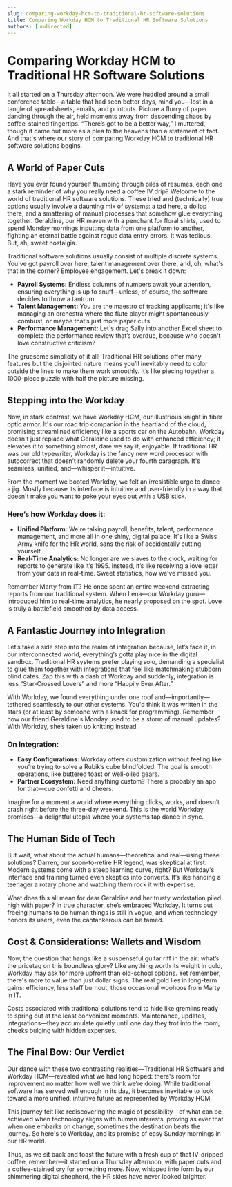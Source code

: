 ```yaml
---
slug: comparing-workday-hcm-to-traditional-hr-software-solutions
title: Comparing Workday HCM to Traditional HR Software Solutions
authors: [undirected]
---
```



# Comparing Workday HCM to Traditional HR Software Solutions

It all started on a Thursday afternoon. We were huddled around a small conference table—a table that had seen better days, mind you—lost in a tangle of spreadsheets, emails, and printouts. Picture a flurry of paper dancing through the air, held moments away from descending chaos by coffee-stained fingertips. “There’s got to be a better way,” I muttered, though it came out more as a plea to the heavens than a statement of fact. And that's where our story of comparing Workday HCM to traditional HR software solutions begins. 

## A World of Paper Cuts

Have you ever found yourself thumbing through piles of resumes, each one a stark reminder of why you really need a coffee IV drip? Welcome to the world of traditional HR software solutions. These tried and (technically) true options usually involve a daunting mix of systems: a tad here, a dollop there, and a smattering of manual processes that somehow glue everything together. Geraldine, our HR maven with a penchant for floral shirts, used to spend Monday mornings inputting data from one platform to another, fighting an eternal battle against rogue data entry errors. It was tedious. But, ah, sweet nostalgia.

Traditional software solutions usually consist of multiple discrete systems. You've got payroll over here, talent management over there, and, oh, what's that in the corner? Employee engagement. Let's break it down:

- **Payroll Systems:** Endless columns of numbers await your attention, ensuring everything is up to snuff—unless, of course, the software decides to throw a tantrum.
- **Talent Management:** You are the maestro of tracking applicants; it's like managing an orchestra where the flute player might spontaneously combust, or maybe that’s just more paper cuts.
- **Performance Management:** Let's drag Sally into another Excel sheet to complete the performance review that’s overdue, because who doesn't love constructive criticism?

The gruesome simplicity of it all! Traditional HR solutions offer many features but the disjointed nature means you’ll inevitably need to color outside the lines to make them work smoothly. It’s like piecing together a 1000-piece puzzle with half the picture missing.

## Stepping into the Workday

Now, in stark contrast, we have Workday HCM, our illustrious knight in fiber optic armor. It's our road trip companion in the heartland of the cloud, promising streamlined efficiency like a sports car on the Autobahn. Workday doesn't just replace what Geraldine used to do with enhanced efficiency; it elevates it to something almost, dare we say it, enjoyable. If traditional HR was our old typewriter, Workday is the fancy new word processor with autocorrect that doesn’t randomly delete your fourth paragraph. It's seamless, unified, and—whisper it—intuitive.

From the moment we booted Workday, we felt an irresistible urge to dance a jig. Mostly because its interface is intuitive and user-friendly in a way that doesn't make you want to poke your eyes out with a USB stick.

### Here’s how Workday does it:

- **Unified Platform:** We're talking payroll, benefits, talent, performance management, and more all in one shiny, digital palace. It's like a Swiss Army knife for the HR world, sans the risk of accidentally cutting yourself.
- **Real-Time Analytics:** No longer are we slaves to the clock, waiting for reports to generate like it’s 1995. Instead, it’s like receiving a love letter from your data in real-time. Sweet statistics, how we’ve missed you.
  
Remember Marty from IT? He once spent an entire weekend extracting reports from our traditional system. When Lena—our Workday guru—introduced him to real-time analytics, he nearly proposed on the spot. Love is truly a battlefield smoothed by data access.

## A Fantastic Journey into Integration

Let’s take a side step into the realm of integration because, let’s face it, in our interconnected world, everything’s gotta play nice in the digital sandbox. Traditional HR systems prefer playing solo, demanding a specialist to glue them together with integrations that feel like matchmaking stubborn blind dates. Zap this with a dash of Workday and suddenly, integration is less “Star-Crossed Lovers” and more “Happily Ever After.”

With Workday, we found everything under one roof and—importantly—tethered seamlessly to our other systems. You'd think it was written in the stars (or at least by someone with a knack for programming). Remember how our friend Geraldine's Monday used to be a storm of manual updates? With Workday, she’s taken up knitting instead.

### On Integration:
- **Easy Configurations:** Workday offers customization without feeling like you’re trying to solve a Rubik’s cube blindfolded. The goal is smooth operations, like buttered toast or well-oiled gears.
- **Partner Ecosystem:** Need anything custom? There's probably an app for that—cue confetti and cheers.

Imagine for a moment a world where everything clicks, works, and doesn’t crash right before the three-day weekend. This is the world Workday promises—a delightful utopia where your systems tap dance in sync.

## The Human Side of Tech

But wait, what about the actual humans—theoretical and real—using these solutions? Darren, our soon-to-retire HR legend, was skeptical at first. Modern systems come with a steep learning curve, right? But Workday's interface and training turned even skeptics into converts. It’s like handing a teenager a rotary phone and watching them rock it with expertise.

What does this all mean for dear Geraldine and her trusty workstation piled high with paper? In true character, she’s embraced Workday. It turns out freeing humans to do human things is still in vogue, and when technology honors its users, even the cantankerous can be tamed.

## Cost & Considerations: Wallets and Wisdom

Now, the question that hangs like a suspenseful guitar riff in the air: what’s the pricetag on this boundless glory? Like anything worth its weight in gold, Workday may ask for more upfront than old-school options. Yet remember, there's more to value than just dollar signs. The real gold lies in long-term gains: efficiency, less staff burnout, those occasional woohoos from Marty in IT.

Costs associated with traditional solutions tend to hide like gremlins ready to spring out at the least convenient moments. Maintenance, updates, integrations—they accumulate quietly until one day they trot into the room, cheeks bulging with hidden expenses.

## The Final Bow: Our Verdict

Our dance with these two contrasting realities—Traditional HR Software and Workday HCM—revealed what we had long hoped: there's room for improvement no matter how well we think we’re doing. While traditional software has served well enough in its day, it becomes inevitable to look toward a more unified, intuitive future as represented by Workday HCM.

This journey felt like rediscovering the magic of possibility—of what can be achieved when technology aligns with human interests, proving as ever that when one embarks on change, sometimes the destination beats the journey. So here's to Workday, and its promise of easy Sunday mornings in our HR world.

Thus, as we sit back and toast the future with a fresh cup of that IV-dripped coffee, remember—it started on a Thursday afternoon, with paper cuts and a coffee-stained cry for something more. Now, whipped into form by our shimmering digital shepherd, the HR skies have never looked brighter.